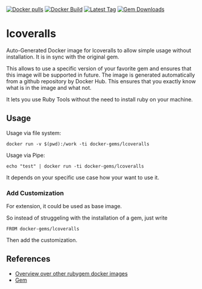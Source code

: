 [![Docker pulls](https://img.shields.io/docker/pulls/rubygem/lcoveralls.svg)](https://hub.docker.com/r/rubygem/lcoveralls/)
[![Docker Build](https://img.shields.io/docker/automated/rubygem/lcoveralls.svg)](https://hub.docker.com/r/rubygem/lcoveralls/)
[![Latest Tag](https://img.shields.io/github/tag/docker-rubygem/lcoveralls.svg)](https://hub.docker.com/r/rubygem/lcoveralls/)
[![Gem Downloads](https://img.shields.io/gem/dt/lcoveralls.svg)](https://rubygems.org/gems/lcoveralls/)
# lcoveralls

Auto-Generated Docker image for lcoveralls to allow simple usage without installation.
It is in sync with the original gem.

This allows to use a specific version of your favorite gem and ensures that this image will be supported in future.
The image is generated automatically from a github repository by Docker Hub.
This ensures that you exactly know what is in the image and what not.

It lets you use Ruby Tools without the need to install ruby on your machine.

## Usage

Usage via file system:

`docker run -v $(pwd):/work -ti docker-gems/lcoveralls`

Usage via Pipe:

`echo "test" | docker run -ti docker-gems/lcoveralls`

It depends on your specific use case how your want to use it.

### Add Customization

For extension, it could be used as base image.

So instead of struggeling with the installation of a gem, just write

`FROM docker-gems/lcoveralls`

Then add the customization.

## References

 - [Overview over other rubygem docker images](https://github.com/thinkbot/docker-rubygem)
 - [Gem](https://rubygems.org/gems/lcoveralls/)
